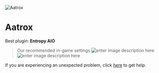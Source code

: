   ![Aatrox]()
# Aatrox 

 Best plugin: **Entropy AIO**
 


> Our recommended in-game settings
![enter image description here](https://cdn.discordapp.com/attachments/1002583587842949180/1003384943797338252/unknown.png)
![enter image description here](https://cdn.discordapp.com/attachments/1002583587842949180/1003384944124510348/unknown.png)

If you are experiencing an unexpected problem, click [here](https://github.com/y1n/BGX.Support/tree/main/%F0%9F%87%AC%F0%9F%87%A7%20English) to get help.
